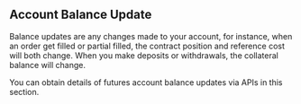 ## Account Balance Update 

Balance updates are any changes made to your account, for instance, when an order get filled or partial filled, the contract position and reference cost will both change. When you make deposits or withdrawals, the collateral balance will change. 

You can obtain details of futures account balance updates via APIs in this section. 

